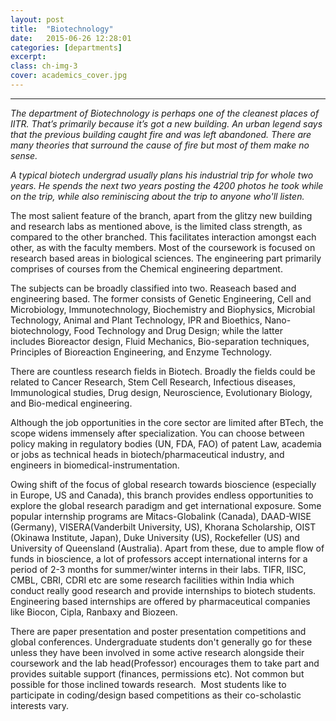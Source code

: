 ```yaml
---
layout: post
title:  "Biotechnology"
date:   2015-06-26 12:28:01
categories: [departments]
excerpt: 
class: ch-img-3
cover: academics_cover.jpg
--- 	
```

--------------------------------
_The department of Biotechnology is perhaps one of the cleanest places of IITR. That’s primarily
because it’s got a new building. An urban legend says that the previous building caught fire and 
was left abandoned. There are many theories that surround the cause of fire but most of them 
make no sense._

_A typical biotech undergrad usually plans his industrial trip for whole two years. He spends the 
next two years posting the 4200 photos he took while on the trip, while also reminiscing about 
the trip to anyone who'll listen._

The most salient feature of the branch, apart from the glitzy new building and research labs as 
mentioned above, is the limited class strength, as compared to the other branched. This 
facilitates interaction amongst each other, as with the faculty members. Most of the 
coursework is focused on research based areas in biological sciences. The engineering part 
primarily comprises of courses from the Chemical engineering department.

The subjects can be broadly classified into two. Reaseach based and engineering based.
The former consists of Genetic Engineering, Cell and Microbiology, Immunotechnology, 
Biochemistry and Biophysics, Microbial Technology, Animal and Plant Technology, IPR and 
Bioethics, Nano-biotechnology, Food Technology and Drug Design; while the latter 
includes Bioreactor design, Fluid Mechanics, Bio-separation techniques, Principles of 
Bioreaction Engineering, and Enzyme Technology.

There are countless research fields in Biotech. Broadly the fields could be related to Cancer 
Research, Stem Cell Research, Infectious diseases, Immunological studies, Drug design, 
Neuroscience, Evolutionary Biology, and Bio-medical engineering.

Although the job opportunities in the core sector are limited after BTech, the scope widens 
immensely after specialization. You can choose between policy making in regulatory bodies 
(UN, FDA, FAO) of patent Law, academia or jobs as technical heads in biotech/pharmaceutical 
industry, and engineers in biomedical-instrumentation.

Owing shift of the focus of global research towards bioscience (especially in Europe, US and 
Canada), this branch provides endless opportunities to explore the global research paradigm 
and get international exposure. Some popular internship programs are Mitacs-Globalink 
(Canada), DAAD-WISE (Germany), VISERA(Vanderbilt University, US), Khorana Scholarship, OIST 
(Okinawa Institute, Japan), Duke University (US), Rockefeller (US) and University of Queensland 
(Australia). Apart from these, due to ample flow of funds in bioscience, a lot of professors 
accept international interns for a period of 2-3 months for summer/winter interns in their labs. 
TIFR, IISC, CMBL, CBRI, CDRI etc are some research facilities within India which conduct really 
good research and provide internships to biotech students. Engineering based internships are 
offered by pharmaceutical companies like Biocon, Cipla, Ranbaxy and Biozeen.

There are paper presentation and poster presentation competitions and global conferences. 
Undergraduate students don't generally go for these unless they have been involved in some 
active research alongside their coursework and the lab head(Professor) encourages them to 
take part and provides suitable support (finances, permissions etc). Not common but possible 
for those inclined towards research. 
Most students like to participate in coding/design based competitions as their co-scholastic 
interests vary.

